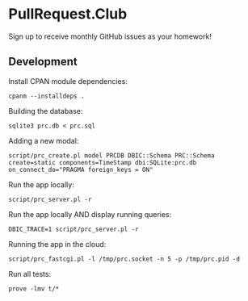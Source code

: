 # PullRequest.Club

Sign up to receive monthly GitHub issues as your homework!

## Development

Install CPAN module dependencies:

    cpanm --installdeps .

Building the database:

    sqlite3 prc.db < prc.sql

Adding a new modal:

    script/prc_create.pl model PRCDB DBIC::Schema PRC::Schema create=static components=TimeStamp dbi:SQLite:prc.db on_connect_do="PRAGMA foreign_keys = ON"

Run the app locally:

    script/prc_server.pl -r

Run the app locally AND display running queries:

    DBIC_TRACE=1 script/prc_server.pl -r

Running the app in the cloud:

    script/prc_fastcgi.pl -l /tmp/prc.socket -n 5 -p /tmp/prc.pid -d

Run all tests:

    prove -lmv t/*
